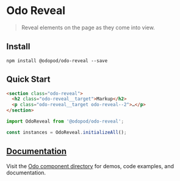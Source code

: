 # Odo Reveal

> Reveal elements on the page as they come into view.

## Install

```shell
npm install @odopod/odo-reveal --save
```

## Quick Start

```html
<section class="odo-reveal">
  <h2 class="odo-reveal__target">Markup</h2>
  <p class="odo-reveal__target odo-reveal--2">…</p>
</section>
```

```js
import OdoReveal from '@odopod/odo-reveal';

const instances = OdoReveal.initializeAll();
```

## [Documentation][permalink]

Visit the [Odo component directory][permalink] for demos, code examples, and documentation.

[permalink]: https://odopod.github.io/odo/odo-reveal/
